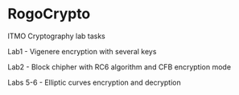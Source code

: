 # RogoCrypto
ITMO Cryptography lab tasks

Lab1 - Vigenere encryption with several keys

Lab2 - Block chipher with RC6 algorithm and CFB encryption mode

Labs 5-6 - Elliptic curves encryption and decryption